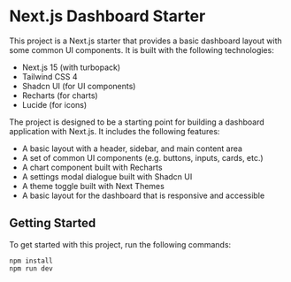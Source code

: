 # Next.js Dashboard Starter

This project is a Next.js starter that provides a basic dashboard layout with some common UI components. It is built with the following technologies:

- Next.js 15 (with turbopack)
- Tailwind CSS 4
- Shadcn UI (for UI components)
- Recharts (for charts)
- Lucide (for icons)

The project is designed to be a starting point for building a dashboard application with Next.js. It includes the following features:

- A basic layout with a header, sidebar, and main content area
- A set of common UI components (e.g. buttons, inputs, cards, etc.)
- A chart component built with Recharts
- A settings modal dialogue built with Shadcn UI
- A theme toggle built with Next Themes
- A basic layout for the dashboard that is responsive and accessible

## Getting Started

To get started with this project, run the following commands:

```
npm install
npm run dev

